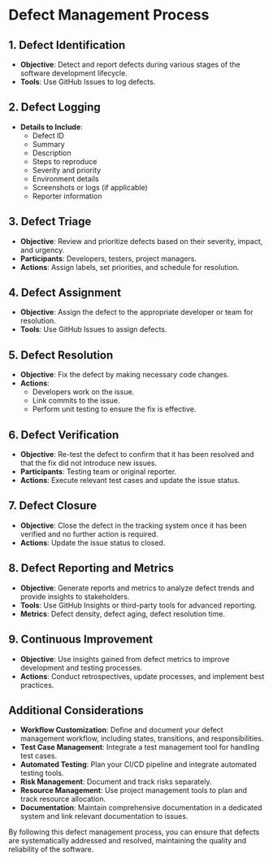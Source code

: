 # Defect Management Process

## 1. Defect Identification

- **Objective**: Detect and report defects during various stages of the software development lifecycle.
- **Tools**: Use GitHub Issues to log defects.

## 2. Defect Logging

- **Details to Include**:
  - Defect ID
  - Summary
  - Description
  - Steps to reproduce
  - Severity and priority
  - Environment details
  - Screenshots or logs (if applicable)
  - Reporter information

## 3. Defect Triage

- **Objective**: Review and prioritize defects based on their severity, impact, and urgency.
- **Participants**: Developers, testers, project managers.
- **Actions**: Assign labels, set priorities, and schedule for resolution.

## 4. Defect Assignment

- **Objective**: Assign the defect to the appropriate developer or team for resolution.
- **Tools**: Use GitHub Issues to assign defects.

## 5. Defect Resolution

- **Objective**: Fix the defect by making necessary code changes.
- **Actions**:
  - Developers work on the issue.
  - Link commits to the issue.
  - Perform unit testing to ensure the fix is effective.

## 6. Defect Verification

- **Objective**: Re-test the defect to confirm that it has been resolved and that the fix did not introduce new issues.
- **Participants**: Testing team or original reporter.
- **Actions**: Execute relevant test cases and update the issue status.

## 7. Defect Closure

- **Objective**: Close the defect in the tracking system once it has been verified and no further action is required.
- **Actions**: Update the issue status to closed.

## 8. Defect Reporting and Metrics

- **Objective**: Generate reports and metrics to analyze defect trends and provide insights to stakeholders.
- **Tools**: Use GitHub Insights or third-party tools for advanced reporting.
- **Metrics**: Defect density, defect aging, defect resolution time.

## 9. Continuous Improvement

- **Objective**: Use insights gained from defect metrics to improve development and testing processes.
- **Actions**: Conduct retrospectives, update processes, and implement best practices.

## Additional Considerations

- **Workflow Customization**: Define and document your defect management workflow, including states, transitions, and responsibilities.
- **Test Case Management**: Integrate a test management tool for handling test cases.
- **Automated Testing**: Plan your CI/CD pipeline and integrate automated testing tools.
- **Risk Management**: Document and track risks separately.
- **Resource Management**: Use project management tools to plan and track resource allocation.
- **Documentation**: Maintain comprehensive documentation in a dedicated system and link relevant documentation to issues.

By following this defect management process, you can ensure that defects are systematically addressed and resolved, maintaining the quality and reliability of the software.
